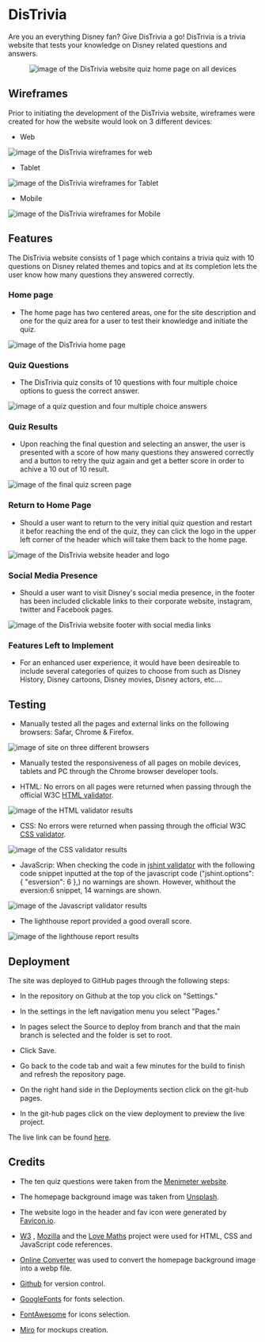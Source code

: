 # DisTrivia 
Are you an everything Disney fan? Give DisTrivia a go! DisTrivia is a trivia website that tests your knowledge on Disney related questions and answers.
<p align="center">
<img src="https://res.cloudinary.com/dugcwv1mf/image/upload/v1693827415/Project%201/Screenshot_2023-09-04_at_12.36.23_PM_npakuw.png" width="auto" height="auto" alt="image of the DisTrivia website quiz home page on all devices"></p>

## Wireframes
Prior to initiating the development of the DisTrivia website, wireframes were created for how the website would look on 3 different devices:

* Web

<img src="https://res.cloudinary.com/dugcwv1mf/image/upload/v1693828519/Project%201/Screenshot_2023-09-04_at_12.54.48_PM_ydzbyb.png" width="auto" height="auto" alt="image of the DisTrivia wireframes for web">

* Tablet

<img src="https://res.cloudinary.com/dugcwv1mf/image/upload/v1693828536/Project%201/Screenshot_2023-09-04_at_12.55.00_PM_xskswq.png" width="auto" height="auto" alt="image of the DisTrivia wireframes for Tablet">

* Mobile

<img src="https://res.cloudinary.com/dugcwv1mf/image/upload/v1693828552/Project%201/Screenshot_2023-09-04_at_12.55.11_PM_zs4sww.png" width="auto" height="auto" alt="image of the DisTrivia wireframes for Mobile">

## Features 
The DisTrivia website consists of 1 page which contains a trivia quiz with 10 questions on Disney related themes and topics and at its completion lets the user know how many questions they answered correctly.

### Home page
* The home page has two centered areas, one for the site description and one for the quiz area for a user to test their knowledge and initiate the quiz.


<img src="https://res.cloudinary.com/dugcwv1mf/image/upload/v1693827762/Project%201/Screenshot_2023-09-04_at_12.42.07_PM_e55zoy.png" width="auto" height="auto" alt="image of the DisTrivia home page">

### Quiz Questions
* The DisTrivia quiz consits of 10 questions with four multiple choice options to guess the correct answer.


<img src="https://res.cloudinary.com/dugcwv1mf/image/upload/v1693827949/Project%201/Screenshot_2023-09-04_at_12.45.33_PM_s3psru.png" width="auto" height="auto" alt="image of a quiz question and four multiple choice answers">

### Quiz Results
* Upon reaching the final question and selecting an answer, the user is presented with a score of how many questions they answered correctly and a button to retry the quiz again and get a better score in order to achive a 10 out of 10 result. 


<img src="https://res.cloudinary.com/dugcwv1mf/image/upload/v1693828033/Project%201/Screenshot_2023-09-04_at_12.47.00_PM_pkrkwv.png" width="auto" height="auto" alt="image of the final quiz screen page">

### Return to Home Page
* Should a user want to return to the very initial quiz question and restart it befor reaching the end of the quiz, they can click the logo in the upper left corner of the header which will take them back to the home page.


<img src="https://res.cloudinary.com/dugcwv1mf/image/upload/v1693828888/Project%201/Screenshot_2023-09-04_at_1.01.09_PM_pxvlio.png" width="auto" height="auto" alt="image of the DisTrivia website header and logo">

### Social Media Presence 
* Should a user want to visit Disney's social media presence, in the footer has been included clickable links to their corporate website, instagram, twitter and Facebook pages.


<img src="https://res.cloudinary.com/dugcwv1mf/image/upload/v1693828907/Project%201/Screenshot_2023-09-04_at_1.01.18_PM_b0imic.png" width="auto" height="auto" alt="image of the DisTrivia website footer with social media links">

### Features Left to Implement
* For an enhanced user experience, it would have been desireable to include several categories of quizes to choose from such as Disney History, Disney cartoons, Disney movies, Disney actors, etc....


## Testing
* Manually tested all the pages and external links on the following browsers: Safar, Chrome & Firefox.
<img src="https://res.cloudinary.com/dugcwv1mf/image/upload/v1694258619/Project%201/Screenshot_2023-09-09_at_12.23.18_PM_y1ighg.png" width="auto" height="auto" alt="image of site on three different browsers">

* Manually tested the responsiveness of all pages on mobile devices, tablets and PC through the Chrome browser developer tools.

* HTML: No errors on all pages were returned when passing through the official W3C [HTML validator](https://validator.w3.org/).
<img src="https://res.cloudinary.com/dugcwv1mf/image/upload/v1693311884/Project%201/Screenshot_2023-08-29_at_1.24.02_PM_x92qwh.png" width="auto" height="auto" alt="image of the HTML validator results">

* CSS: No errors were returned when passing through the official W3C [CSS validator](https://jigsaw.w3.org/css-validator/).
<img src="https://res.cloudinary.com/dugcwv1mf/image/upload/v1693311992/Project%201/Screenshot_2023-08-29_at_1.26.18_PM_f3ecdb.png" width="auto" height="auto" alt="image of the CSS validator results">

* JavaScrip: When checking the code in [jshint validator](https://jshint.com/) with the following code snippet inputted at the top of the javascript code ("jshint.options": { "esversion": 6 },) no warnings are shown. However, whithout the eversion:6 snippet, 14 warnings are shown.
<img src="https://res.cloudinary.com/dugcwv1mf/image/upload/v1694257558/Project%201/jsh_roaqul.png" width="auto" height="auto" alt="image of the Javascript validator results">

* The lighthouse report provided a good overall score.    
<img src="https://res.cloudinary.com/dugcwv1mf/image/upload/v1693829866/Project%201/Screenshot_2023-09-04_at_1.17.34_PM_sravlb.png" width="auto" height="auto" alt="image of the lighthouse report results">


## Deployment
The site was deployed to GitHub pages through the following steps:

* In the repository on Github at the top you click on "Settings."

* In the settings in the left navigation menu you select "Pages."

* In pages select the Source to deploy from branch and that the main branch is selected and the folder is set to root.

* Click Save.

* Go back to the code tab and wait a few minutes for the build to finish and refresh the repository page.

* On the right hand side in the Deployments section click on the git-hub pages. 

* In the git-hub pages click on the view deployment to preview the live project. 

The live link can be found [here](https://xalil404.github.io/DisTrivia/).


## Credits
* The ten quiz questions were taken from the [Menimeter website](https://www.mentimeter.com/blog/audience-energizers/55-free-trivia-and-fun-quiz-question-templates).

* The homepage background image was taken from [Unsplash](https://unsplash.com/).

* The website logo in the header and fav icon were generated by [Favicon.io](https://favicon.io/).

* [W3](https://www.w3schools.com/) , [Mozilla](https://developer.mozilla.org/) and the [Love Maths](https://xalil404.github.io/Love_Maths/) project were used for HTML, CSS and JavaScript code references.

* [Online Converter](https://www.online-convert.com/) was used to convert the homepage background image into a webp file.

* [Github](https://github.com/) for version control.

* [GoogleFonts](https://fonts.google.com/) for fonts selection.

* [FontAwesome](https://fontawesome.com/) for icons selection.

* [Miro](https://miro.com/) for mockups creation.
